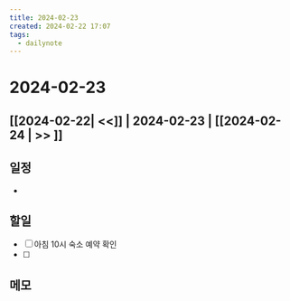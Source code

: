 ```yaml
---
title: 2024-02-23
created: 2024-02-22 17:07
tags:
  - dailynote
---
```

# 2024-02-23
## [[2024-02-22| <<]] | 2024-02-23 | [[2024-02-24 | >> ]]

## 일정
- 

## 할일
- [ ] 아침 10시 숙소 예약 확인
- [ ] 

## 메모

